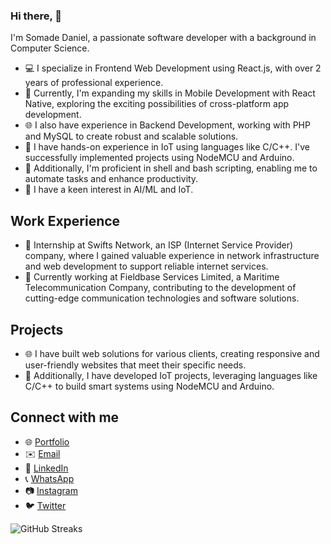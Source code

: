 ### Hi there, 👋
I'm Somade Daniel, a passionate software developer with a background in Computer Science.

- 💻 I specialize in Frontend Web Development using React.js, with over 2 years of professional experience.
- 📱 Currently, I'm expanding my skills in Mobile Development with React Native, exploring the exciting possibilities of cross-platform app development.
- 🌐 I also have experience in Backend Development, working with PHP and MySQL to create robust and scalable solutions.
- 🌱 I have hands-on experience in IoT using languages like C/C++. I've successfully implemented projects using NodeMCU and Arduino.
- 🐚 Additionally, I'm proficient in shell and bash scripting, enabling me to automate tasks and enhance productivity.
- 🧠 I have a keen interest in AI/ML and IoT.

## Work Experience
- 🏢 Internship at Swifts Network, an ISP (Internet Service Provider) company, where I gained valuable experience in network infrastructure and web development to support reliable internet services.
- 🏢 Currently working at Fieldbase Services Limited, a Maritime Telecommunication Company, contributing to the development of cutting-edge communication technologies and software solutions.


## Projects
- 🌐 I have built web solutions for various clients, creating responsive and user-friendly websites that meet their specific needs.
- 🌱 Additionally, I have developed IoT projects, leveraging languages like C/C++ to build smart systems using NodeMCU and Arduino.


## Connect with me
- 🌐 [Portfolio](https://somadedaniel.netlify.app/)
- ✉️ [Email](mailto:flexsidee@gmail.com)
- 💼 [LinkedIn](https://www.linkedin.com/in/danielsomade)
- 📞 [WhatsApp](https://wa.me/2347019983346)
- 📷 [Instagram](https://instagram.com/flexsidee)
- 🐦 [Twitter](https://twitter.com/flexsidee)

![GitHub Streaks](https://github-readme-streak-stats.herokuapp.com/?user=flexsidee) 


<!-- [![willianrod's wakatime stats](https://github-readme-stats.vercel.app/api/wakatime?username=flexsidee)](https://github.com/anuraghazra/github-readme-stats)  -->


<!-- ![Profile views](https://komarev.com/ghpvc/?username=flexsidee&color=green) -->


<!-- ### Hi there, 👋 <br> I am Somade Daniel, a passionate software developer with a background in Computer Science.

- 💻 I specialize in Frontend Web Development using React.js, with over 2 years of professional experience.
- 🌐 I also have expertise in Backend Development, working with PHP and MySQL to create robust and scalable solutions.
- 🌱 I have hands-on experience in IoT using languages like C/C++. I've successfully implemented projects using NodeMCU and Arduino.
- 🐚 Additionally, I'm proficient in shell and bash scripting, enabling me to automate tasks and enhance productivity.
- 📱 Currently, I'm expanding my skills in Mobile Development with Flutter, exploring the exciting possibilities of cross-platform app development.

<h3><a href="https://somadedaniel.netlify.app/">Click this link to check out my Portfolio 🙃🙃</a> connect with me through: </h3>

<h3 align="left">Connect with me:</h3>
<p align="left">
  <a href="mailto:flexsidee@gmail.com" target="blank"><img align="center" src="https://camo.githubusercontent.com/682042cefd12c16c0a35036aede5c81bba484f78d3391b216a7620c9e5807de4/68747470733a2f2f696d672e736869656c64732e696f2f62616467652f656d61696c206d652d2532334431343833362e7376673f267374796c653d666f722d7468652d6261646765266c6f676f3d676d61696c266c6f676f436f6c6f723d7768697465" alt="flexsidee" height="30" width="40" /></a>
  <a href="https://www.linkedin.com/in/danielsomade" target="blank"><img align="center" src="https://raw.githubusercontent.com/rahuldkjain/github-profile-readme-generator/master/src/images/icons/Social/linked-in-alt.svg " alt="somade-daniel-a52478114" height="30" width="40" /></a>
  <a href="https://wa.me/2347019983346" target="blank"><img align="center" src="https://raw.githubusercontent.com/rahuldkjain/github-profile-readme-generator/master/src/images/icons/Social/whatsapp.svg" alt="flexsidee" height="30" width="40" /></a>
  <a href="https://instagram.com/flexsidee" target="blank"><img align="center" src="https://raw.githubusercontent.com/rahuldkjain/github-profile-readme-generator/master/src/images/icons/Social/instagram.svg" alt="flexsidee" height="30" width="40" /></a>
  <a href="https://twitter.com/flexsidee" target="blank"><img align="center" src="https://raw.githubusercontent.com/rahuldkjain/github-profile-readme-generator/master/src/images/icons/Social/twitter.svg" alt="flexsidee" height="30" width="40" /></a>
</p>

<br/>

![](./profile-3d-contrib/profile-green-animate.svg) -->


<!-- 
- 🔭 I’m currently working on ...
- 🌱 I’m currently learning ...
- 👯 I’m looking to collaborate on ...
- 🤔 I’m looking for help with ...
- 💬 Ask me about ...
- 📫 How to reach me: ...
- 😄 Pronouns: ...
- ⚡ Fun fact: ...



[![Top Langs](https://github-readme-stats.vercel.app/api/top-langs/?username=flexsidee&langs_count=20&hide=hack&layout=compact)](https://github.com/anuraghazra/github-readme-stats)

[![Top Langs](https://github-readme-stats.vercel.app/api/top-langs/?username=flexsidee&langs_count=20&hide=hack)](https://github.com/anuraghazra/github-readme-stats)

[![willianrod's wakatime stats](https://github-readme-stats.vercel.app/api/wakatime?username=flexsidee)](https://github.com/anuraghazra/github-readme-stats) 

![GitHub Streaks](https://github-readme-streak-stats.herokuapp.com/?user=flexsidee) 

![Profile Trophy](https://github-profile-trophy.vercel.app/?username=flexsidee&theme=discord&margin-w=15&no-frame=true)

![](./profile-3d-contrib/profile-green-animate.svg)
-->
